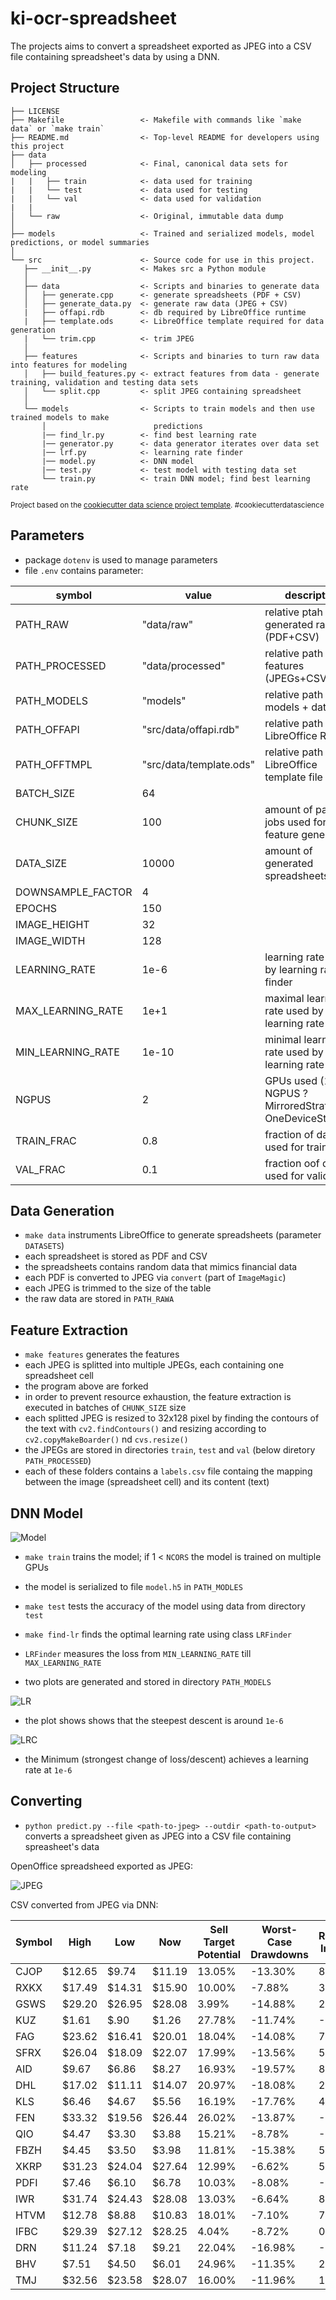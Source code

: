 ki-ocr-spreadsheet
==============================

The projects aims to convert a spreadsheet exported as JPEG into a CSV file containing spreadsheet's data by using a DNN.


Project Structure
------------

    ├── LICENSE
    ├── Makefile                 <- Makefile with commands like `make data` or `make train`
    ├── README.md                <- Top-level README for developers using this project
    ├── data
    │   ├── processed            <- Final, canonical data sets for modeling
    |   |   ├── train            <- data used for training
    |   |   └── test             <- data used for testing
    |   |   └── val              <- data used for validation
    |   |
    │   └── raw                  <- Original, immutable data dump
    │
    ├── models                   <- Trained and serialized models, model predictions, or model summaries
    │
    └── src                      <- Source code for use in this project.
       ├── __init__.py           <- Makes src a Python module
       │
       ├── data                  <- Scripts and binaries to generate data
       │   ├── generate.cpp      <- generate spreadsheets (PDF + CSV)
       │   ├── generate_data.py  <- generate raw data (JPEG + CSV)
       |   ├── offapi.rdb        <- db required by LibreOffice runtime
       |   ├── template.ods      <- LibreOffice template required for data generation
       |   └── trim.cpp          <- trim JPEG
       │
       ├── features              <- Scripts and binaries to turn raw data into features for modeling
       │   ├── build_features.py <- extract features from data - generate training, validation and testing data sets
       │   └── split.cpp         <- split JPEG containing spreadsheet
       │
       └── models                <- Scripts to train models and then use trained models to make
           │                        predictions
           |── find_lr.py        <- find best learning rate
           |── generator.py      <- data generator iterates over data set
           |── lrf.py            <- learning rate finder
           |── model.py          <- DNN model
           |── test.py           <- test model with testing data set
           └── train.py          <- train DNN model; find best learning rate


<p><small>Project based on the <a target="_blank" href="https://drivendata.github.io/cookiecutter-data-science/">cookiecutter data science project template</a>. #cookiecutterdatascience</small></p>


Parameters
----------
- package `dotenv` is used to manage parameters
- file `.env` contains parameter:

 | symbol            | value                   | description                                                  |
 |-------------------|-------------------------|--------------------------------------------------------------|
 | PATH_RAW          | "data/raw"              | relative ptah to generated raw data (PDF+CSV)                |
 | PATH_PROCESSED    | "data/processed"        | relative path to features (JPEGs+CSVs)                       |
 | PATH_MODELS       | "models"                | relative path to DNN models + data                           |
 | PATH_OFFAPI       | "src/data/offapi.rdb"   | relative path to LibreOffice RDB                             |
 | PATH_OFFTMPL      | "src/data/template.ods" | relative path to LibreOffice template file                   |
 | BATCH_SIZE        | 64                      |                                                              |
 | CHUNK_SIZE        | 100                     | amount of parallel jobs used for feature generation          |
 | DATA_SIZE         | 10000                   | amount of generated spreadsheets                             |
 | DOWNSAMPLE_FACTOR | 4                       |                                                              |
 | EPOCHS            | 150                     |                                                              |
 | IMAGE_HEIGHT      | 32                      |                                                              |
 | IMAGE_WIDTH       | 128                     |                                                              |
 | LEARNING_RATE     | 1e-6                    | learning rate found by learning rate finder                  |
 | MAX_LEARNING_RATE | 1e+1                    | maximal learning rate used by learning rate finder           |
 | MIN_LEARNING_RATE | 1e-10                   | minimal learning rate used by learning rate finder           |
 | NGPUS             | 2                       | GPUs used (1 < NGPUS ? MirroredStrategy : OneDeviceStrategy) |
 | TRAIN_FRAC        | 0.8                     | fraction of data used for training                           |
 | VAL_FRAC          | 0.1                     | fraction oof data used for validation                        |


Data Generation
---------------
- `make data` instruments LibreOffice to generate spreadsheets (parameter `DATASETS`)
- each spreadsheet is stored as PDF and CSV
- the spreadsheets contains random data that mimics financial data
- each PDF is converted to JPEG via `convert` (part of `ImageMagic`)
- each JPEG is trimmed to the size of the table
- the raw data are stored in `PATH_RAWA`


Feature Extraction
------------------
- `make features` generates the features
- each JPEG is splitted into multiple JPEGs, each containing one spreadsheet cell
- the program above are forked
- in order to prevent resource exhaustion, the feature extraction is executed in batches of `CHUNK_SIZE` size
- each splitted JPEG is resized to 32x128 pixel by finding the contours of the text with `cv2.findContours()`
  and resizing according to `cv2.copyMakeBoarder()` nd `cvs.resize()`
- the JPEGs are stored in directories `train`, `test` and `val` (below diretory `PATH_PROCESSED`)
- each of these folders contains a `labels.csv` file containg the mapping between the image (spreadsheet cell) and its content (text)


DNN Model
---------
![Model](doc/model.png  "DNN model")

- `make train` trains the model; if 1 < `NCORS` the model is trained on multiple GPUs
- the model is serialized to file `model.h5` in `PATH_MODLES`

- `make test` tests the accuracy of the model using data from directory `test`

- `make find-lr` finds the optimal learning rate using class `LRFinder`
- `LRFinder` measures the loss from `MIN_LEARNING_RATE` till `MAX_LEARNING_RATE`
- two plots are generated and stored in directory `PATH_MODELS`

![LR](doc/loss_plot.png  "Learning Rate")

- the plot shows shows that the steepest descent is around `1e-6`

![LRC](doc/loss_change_plot.png  "Learning Rate Change")

- the Minimum (strongest change of loss/descent) achieves a learning rate at `1e-6`


Converting
----------
- `python predict.py --file <path-to-jpeg> --outdir <path-to-output>` converts a spreadsheet given as JPEG into a CSV file containing spreasheet's data

OpenOffice spreadsheed exported as JPEG:

![JPEG](doc/1.jpg  "spreadsheet as JPEG")


CSV converted from JPEG via DNN:

| Symbol | High   | Low    | Now    | Sell Target Potential | Worst-Case Drawdowns | Range Index | Win Odds/100 | % Payoff | Days Held | Annual Rate of Return | Sample Size |      | Creadible Ratio | Rwd~Rsk Ratio | Wghted |
|--------|--------|--------|--------|-----------------------|----------------------|-------------|--------------|----------|-----------|-----------------------|-------------|------|-----------------|---------------|--------|
| CJOP   | $12.65 | $9.74  | $11.19 | 13.05%                | -13.30%              | 85          | 17           | 5.58%    | 42        | 606.63%               | 530         | 461  | 0.01            | 2.2           | 63.7   |
| RXKX   | $17.49 | $14.31 | $15.90 | 10.00%                | -7.88%               | 32          | 53           | 1.44%    | 63        | 444.62%               | 110         | 418  | 1.76            | 0.2           | 28.6   |
| GSWS   | $29.20 | $26.95 | $28.08 | 3.99%                 | -14.88%              | 24          | 91           | 48.27%   | 73        | 327.94%               | 144         | 998  | 0.85            | 2.7           | 11.7   |
| KUZ    | $1.61  | $.90   | $1.26  | 27.78%                | -11.74%              | -12         | 95           | 19.28%   | 13        | 135.83%               | 224         | 1233 | 0.63            | 3.8           | 23.8   |
| FAG    | $23.62 | $16.41 | $20.01 | 18.04%                | -14.08%              | 78          | 27           | 7.14%    | 89        | 102.13%               | 207         | 311  | 4.33            | 2.9           | 9.0    |
| SFRX   | $26.04 | $18.09 | $22.07 | 17.99%                | -13.56%              | 54          | 62           | 11.58%   | 18        | 330.45%               | 397         | 1215 | 3.99            | 4.4           | 27.6   |
| AID    | $9.67  | $6.86  | $8.27  | 16.93%                | -19.57%              | 86          | 74           | 44.92%   | 23        | 463.69%               | 194         | 599  | 3.85            | 4.3           | 98.1   |
| DHL    | $17.02 | $11.11 | $14.07 | 20.97%                | -18.08%              | 25          | 47           | 39.44%   | 47        | 206.28%               | 519         | 483  | 2.19            | 0.4           | 40.4   |
| KLS    | $6.46  | $4.67  | $5.56  | 16.19%                | -17.76%              | 43          | 82           | 3.88%    | 49        | 458.18%               | 190         | 829  | 2.26            | 0.9           | 58.9   |
| FEN    | $33.32 | $19.56 | $26.44 | 26.02%                | -13.87%              | -12         | 68           | 46.09%   | 64        | 576.61%               | 314         | 1166 | 3.64            | 3.5           | 8.8    |
| QIO    | $4.47  | $3.30  | $3.88  | 15.21%                | -8.78%               | -11         | 1            | 16.07%   | 88        | 686.48%               | 70          | 1066 | 0.15            | 1.2           | 31.5   |
| FBZH   | $4.45  | $3.50  | $3.98  | 11.81%                | -15.38%              | 54          | 44           | 46.87%   | 1         | 167.75%               | 323         | 489  | 4.43            | 0.5           | 75.8   |
| XKRP   | $31.23 | $24.04 | $27.64 | 12.99%                | -6.62%               | 53          | 76           | 30.83%   | 99        | 458.96%               | 392         | 945  | 0.57            | 1.6           | 15.9   |
| PDFI   | $7.46  | $6.10  | $6.78  | 10.03%                | -8.08%               | -14         | 23           | 28.14%   | 74        | 280.57%               | 569         | 947  | 3.62            | 3.7           | 75.2   |
| IWR    | $31.74 | $24.43 | $28.08 | 13.03%                | -6.64%               | 82          | 50           | 42.10%   | 13        | 156.21%               | 50          | 743  | 4.55            | 4.9           | 50.2   |
| HTVM   | $12.78 | $8.88  | $10.83 | 18.01%                | -7.10%               | 75          | 92           | 17.29%   | 85        | 275.33%               | 254         | 547  | 4.27            | 3.7           | 89.7   |
| IFBC   | $29.39 | $27.12 | $28.25 | 4.04%                 | -8.72%               | 0           | 5            | 7.31%    | 7         | 235.80%               | 661         | 726  | 2.18            | 2.2           | 66.3   |
| DRN    | $11.24 | $7.18  | $9.21  | 22.04%                | -16.98%              | -1          | 67           | 17.96%   | 85        | 611.87%               | 249         | 1213 | 4.88            | 4.7           | 18.2   |
| BHV    | $7.51  | $4.50  | $6.01  | 24.96%                | -11.35%              | 27          | 87           | 39.28%   | 21        | 630.71%               | 593         | 1058 | 2.97            | 1.3           | 51.7   |
| TMJ    | $32.56 | $23.58 | $28.07 | 16.00%                | -11.96%              | 14          | 83           | 22.54%   | 53        | 372.78%               | 516         | 308  | 1.68            | 1.9           | 97.0   |
